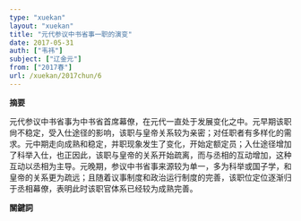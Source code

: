 ```yaml
---
type: "xuekan"
layout: "xuekan"
title: "元代参议中书省事一职的演变"
date: 2017-05-31
auth: ["韦祎"]
subject: ["辽金元"]
from: ["2017春"]
url: /xuekan/2017chun/6
---
```


**摘要**

元代参议中书省事为中书省首席幕僚，在元代一直处于发展变化之中。元早期该职尙不稳定，受入仕途径的影响，该职与皇帝关系较为亲密；对任职者有多样化的需求。元中期走向成熟和稳定，并职现象发生了变化，开始定额定员；入仕途径增加了科举入仕，也正因此，该职与皇帝的关系开始疏离，而与丞相的互动增加，这种互动以丞相为主导。元晚期，参议中书省事来源较为单一，多为科举或国子学，和皇帝的关系更为疏远；且随着议事制度和政治运行制度的完善，该职位定位逐渐归于丞相幕僚，表明此时该职官体系已经较为成熟完善。

**關鍵詞**
